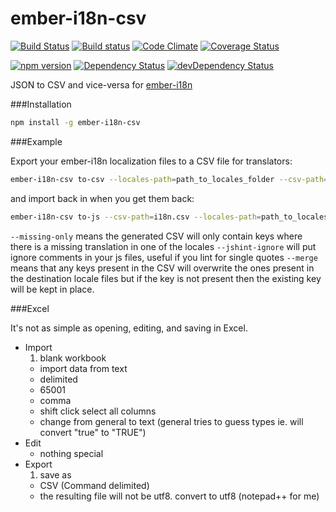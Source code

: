 # ember-i18n-csv
[![Build Status](https://travis-ci.org/kellyselden/ember-i18n-csv.svg?branch=master)](https://travis-ci.org/kellyselden/ember-i18n-csv)
[![Build status](https://ci.appveyor.com/api/projects/status/v4eagpd8k731oyul/branch/master?svg=true)](https://ci.appveyor.com/project/kellyselden/ember-i18n-csv/branch/master)
[![Code Climate](https://codeclimate.com/github/kellyselden/ember-i18n-csv/badges/gpa.svg)](https://codeclimate.com/github/kellyselden/ember-i18n-csv)
[![Coverage Status](https://coveralls.io/repos/kellyselden/ember-i18n-csv/badge.svg?branch=master&service=github)](https://coveralls.io/github/kellyselden/ember-i18n-csv?branch=master)

[![npm version](https://badge.fury.io/js/ember-i18n-csv.svg)](https://badge.fury.io/js/ember-i18n-csv)
[![Dependency Status](https://david-dm.org/kellyselden/ember-i18n-csv.svg)](https://david-dm.org/kellyselden/ember-i18n-csv)
[![devDependency Status](https://david-dm.org/kellyselden/ember-i18n-csv/dev-status.svg)](https://david-dm.org/kellyselden/ember-i18n-csv#info=devDependencies)

JSON to CSV and vice-versa for [ember-i18n](https://github.com/jamesarosen/ember-i18n)

###Installation

```sh
npm install -g ember-i18n-csv
```

###Example

Export your ember-i18n localization files to a CSV file for translators:

```sh
ember-i18n-csv to-csv --locales-path=path_to_locales_folder --csv-path=i18n.csv [--missing-only]
```

and import back in when you get them back:

```sh
ember-i18n-csv to-js --csv-path=i18n.csv --locales-path=path_to_locales_folder [--jshint-ignore] [--merge]
```

`--missing-only` means the generated CSV will only contain keys where there is a missing translation in one of the locales
`--jshint-ignore` will put ignore comments in your js files, useful if you lint for single quotes
`--merge` means that any keys present in the CSV will overwrite the ones present in the destination locale files but if the key is not present then the existing key will be kept in place. 

###Excel

It's not as simple as opening, editing, and saving in Excel.

* Import
  1. blank workbook
  * import data from text
  * delimited
  * 65001
  * comma
  * shift click select all columns
  * change from general to text (general tries to guess types ie. will convert "true" to "TRUE")
* Edit
  * nothing special
* Export
  1. save as
  * CSV (Command delimited)
  * the resulting file will not be utf8. convert to utf8 (notepad++ for me)
